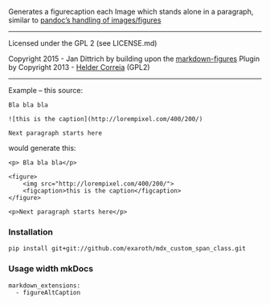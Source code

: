 Generates a figurecaption each Image which stands alone in a paragraph,
similar to [pandoc’s handling of images/figures](http://pandoc.org/README.html#extension-implicit_figures)

--------------------------------------------

Licensed under the GPL 2 (see LICENSE.md)

Copyright 2015 - Jan Dittrich by
building upon the [markdown-figures](https://github.com/helderco/markdown-figures) Plugin by
Copyright 2013 - [Helder Correia](http://heldercorreia.com) (GPL2)

--------------------------------------------

Example – this source:

    Bla bla bla

    ![this is the caption](http://lorempixel.com/400/200/)

    Next paragraph starts here

would generate this:

    <p> Bla bla bla</p>

    <figure>
        <img src="http://lorempixel.com/400/200/">
        <figcaption>this is the caption</figcaption>
    </figure>

    <p>Next paragraph starts here</p>

### Installation

```
pip install git+git://github.com/exaroth/mdx_custom_span_class.git
```


### Usage width mkDocs
```
markdown_extensions:
  - figureAltCaption
```